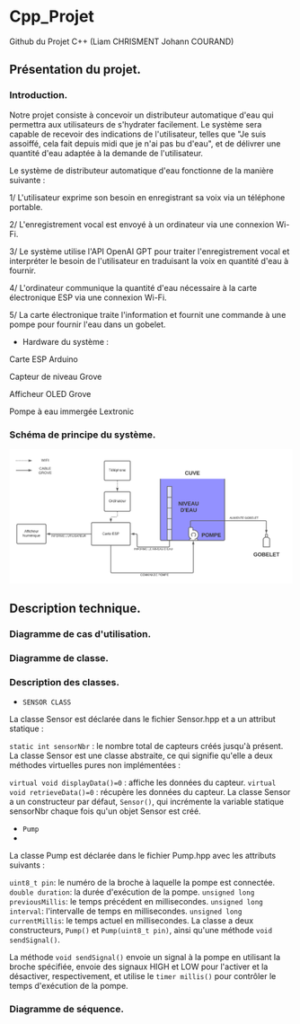 # Cpp_Projet
Github du Projet C++ (Liam CHRISMENT Johann COURAND)

## Présentation du projet. 

### Introduction. 

Notre projet consiste à concevoir un distributeur automatique d'eau qui permettra aux utilisateurs de s'hydrater facilement. Le système sera capable de recevoir des indications de l'utilisateur, telles que "Je suis assoiffé, cela fait depuis midi que je n'ai pas bu d'eau", et de délivrer une quantité d'eau adaptée à la demande de l'utilisateur.

Le système de distributeur automatique d'eau fonctionne de la manière suivante :

1/ L'utilisateur exprime son besoin en enregistrant sa voix via un téléphone portable.

2/ L'enregistrement vocal est envoyé à un ordinateur via une connexion Wi-Fi.

3/ Le système utilise l'API OpenAI GPT pour traiter l'enregistrement vocal et interpréter le besoin de l'utilisateur en traduisant la voix en quantité d'eau à fournir.

4/ L'ordinateur communique la quantité d'eau nécessaire à la carte électronique ESP via une connexion Wi-Fi.

5/ La carte électronique traite l'information et fournit une commande à une pompe pour fournir l'eau dans un gobelet.

- Hardware du système : 

Carte ESP Arduino 

Capteur de niveau Grove 

Afficheur OLED Grove 

Pompe à eau immergée Lextronic 

### Schéma de principe du système. 

![image](Schema_principe.png)



## Description technique. 

### Diagramme de cas d'utilisation. 

### Diagramme de classe. 

### Description des classes. 

- ```SENSOR CLASS```

La classe Sensor est déclarée dans le fichier Sensor.hpp et a un attribut statique :

```static int sensorNbr``` : le nombre total de capteurs créés jusqu'à présent.
La classe Sensor est une classe abstraite, ce qui signifie qu'elle a deux méthodes virtuelles pures non implémentées :

```virtual void displayData()=0``` : affiche les données du capteur.
```virtual void retrieveData()=0``` : récupère les données du capteur.
La classe Sensor a un constructeur par défaut, ```Sensor()```, qui incrémente la variable statique sensorNbr chaque fois qu'un objet Sensor est créé.

- ```Pump```
- 
La classe Pump est déclarée dans le fichier Pump.hpp avec les attributs suivants :

```uint8_t pin```: le numéro de la broche à laquelle la pompe est connectée.
```double duration```: la durée d'exécution de la pompe.
```unsigned long previousMillis```: le temps précédent en millisecondes.
```unsigned long interval```: l'intervalle de temps en millisecondes.
```unsigned long currentMillis```: le temps actuel en millisecondes.
La classe a deux constructeurs, ```Pump()``` et ```Pump(uint8_t pin)```, ainsi qu'une méthode ```void sendSignal()```.

La méthode ```void sendSignal()``` envoie un signal à la pompe en utilisant la broche spécifiée, envoie des signaux HIGH et LOW pour l'activer et la désactiver, respectivement, et utilise le ```timer millis()``` pour contrôler le temps d'exécution de la pompe.

### Diagramme de séquence. 
